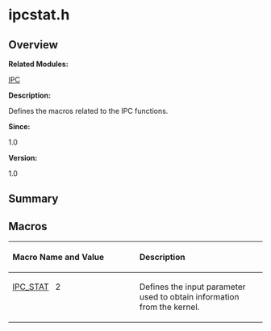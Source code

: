 # ipcstat.h<a name="ZH-CN_TOPIC_0000001054748007"></a>

## **Overview**<a name="section85995421084830"></a>

**Related Modules:**

[IPC](IPC.md)

**Description:**

Defines the macros related to the IPC functions. 

**Since:**

1.0

**Version:**

1.0

## **Summary**<a name="section1212940229084830"></a>

## Macros<a name="define-members"></a>

<a name="table1809901513084830"></a>
<table><thead align="left"><tr id="row327007271084830"><th class="cellrowborder" valign="top" width="50%" id="mcps1.1.3.1.1"><p id="p2052873161084830"><a name="p2052873161084830"></a><a name="p2052873161084830"></a>Macro Name and Value</p>
</th>
<th class="cellrowborder" valign="top" width="50%" id="mcps1.1.3.1.2"><p id="p1968762847084830"><a name="p1968762847084830"></a><a name="p1968762847084830"></a>Description</p>
</th>
</tr>
</thead>
<tbody><tr id="row52547227084830"><td class="cellrowborder" valign="top" width="50%" headers="mcps1.1.3.1.1 "><p id="p1326198447084830"><a name="p1326198447084830"></a><a name="p1326198447084830"></a><a href="IPC.md#ga16a91ee69c3cb6bfec425e1bfd5edd18">IPC_STAT</a>&nbsp;&nbsp;&nbsp;2</p>
</td>
<td class="cellrowborder" valign="top" width="50%" headers="mcps1.1.3.1.2 "><p id="p1681395526084830"><a name="p1681395526084830"></a><a name="p1681395526084830"></a>Defines the input parameter used to obtain information from the kernel. </p>
</td>
</tr>
</tbody>
</table>

